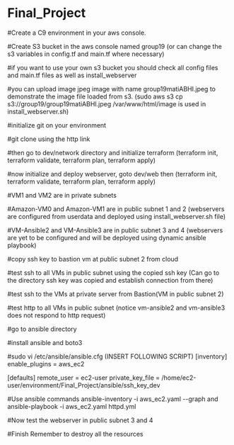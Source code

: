 # Final_Project

#Create a C9 environment in your aws console.

#Create S3 bucket in the aws console named group19 (or can change the s3 variables in config.tf and main.tf where necessary)

#if you want to use your own s3 bucket you should check all config files and main.tf files as well as install_webserver

#you can upload image jpeg image with name group19matiABHI.jpeg to demonstrate the image file loaded from s3. (sudo aws s3 cp s3://group19/group19matiABHI.jpeg  /var/www/html/image is used in install_webserver.sh)

#initialize git on your environment

#git clone using the http link

#then go to dev/network directory and initialize terraform (terraform init, terraform validate, terraform plan, terraform apply)

#now initialize and deploy webserver, goto dev/web then (terraform init, terraform validate, terraform plan, terraform apply)

#VM1 and VM2 are in private subnets

#Amazon-VM0 and Amazon-VM1 are in public subnet 1 and 2 (webservers are configured from userdata and deployed using install_webserver.sh file)

#VM-Ansible2 and VM-Ansible3 are in public subnet 3 and 4 (webservers are yet to be configured and will be deployed using dynamic ansible playbook)

#copy ssh key to bastion vm at public subnet 2 from cloud

#test ssh to all VMs in public subnet using the copied ssh key (Can go to the directory ssh key was copied and establish connection from there)

#test ssh to the VMs at private server from Bastion(VM in public subnet 2)

#test http to all VMs in public subnet (notice vm-ansible2 and vm-ansible3 does not respond to http request)

#go to ansible directory 

#install ansible and boto3

#sudo vi /etc/ansible/ansible.cfg (INSERT FOLLOWING SCRIPT)
  [inventory]
  enable_plugins = aws_ec2

  [defaults]
  remote_user = ec2-user
  private_key_file = /home/ec2-user/environment/Final_Project/ansible/ssh_key_dev
  
#Use ansible commands
  ansible-inventory -i aws_ec2.yaml --graph
  and
  ansible-playbook -i aws_ec2.yaml httpd.yml
  
#Now test the webserver in public subnet 3 and 4
  
 #Finish Remember to destroy all the resources
